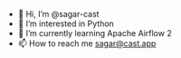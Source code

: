 - 👋 Hi, I’m @sagar-cast
- 👀 I’m interested in Python
- 🌱 I’m currently learning Apache Airflow 2
- 📫 How to reach me sagar@cast.app

<!---
sagar-cast/sagar-cast is a ✨ special ✨ repository because its `README.md` (this file) appears on your GitHub profile.
You can click the Preview link to take a look at your changes.
--->
